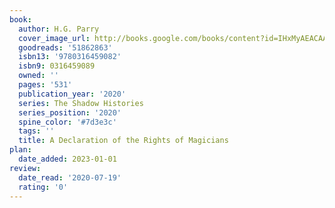 ```yaml
---
book:
  author: H.G. Parry
  cover_image_url: http://books.google.com/books/content?id=IHxMyAEACAAJ&printsec=frontcover&img=1&zoom=1&source=gbs_api
  goodreads: '51862863'
  isbn13: '9780316459082'
  isbn9: 0316459089
  owned: ''
  pages: '531'
  publication_year: '2020'
  series: The Shadow Histories
  series_position: '2020'
  spine_color: '#7d3e3c'
  tags: ''
  title: A Declaration of the Rights of Magicians
plan:
  date_added: 2023-01-01
review:
  date_read: '2020-07-19'
  rating: '0'
---
```

